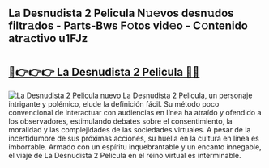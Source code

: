 ## La Desnudista 2 Pelicula N𝚞𝚎vos desn𝚞dos filtr𝚊dos - Parts-Bws F𝚘tos vid𝚎o - C𝚘ntenido atr𝚊ctivo u1FJz

# <h2><a href="http://mbbj44k.tromn.icu/?c=La+Desnudista+2+Pelicula">🔗👉👉👉 La Desnudista 2 Pelicula 🔗🔗</a></h2>

[![La Desnudista 2 Pelicula nuevo](https://i.imgur.com/pEAQMta.gif)](http://mbbj44k.tromn.icu/?c=La+Desnudista+2+Pelicula)
La Desnudista 2 Pelicula, un personaje intrigante y polémico, elude la definición fácil. Su método poco convencional de interactuar con audiencias en línea ha atraído y ofendido a los observadores, estimulando debates sobre el consentimiento, la moralidad y las complejidades de las sociedades virtuales. A pesar de la incertidumbre de sus próximas acciones, su huella en la cultura en línea es imborrable. Armado con un espíritu inquebrantable y un encanto innegable, el viaje de La Desnudista 2 Pelicula en el reino virtual es interminable.

